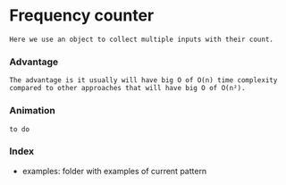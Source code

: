 # Frequency counter 

    Here we use an object to collect multiple inputs with their count. 
    
### Advantage

    The advantage is it usually will have big O of O(n) time complexity compared to other approaches that will have big O of O(n²).

### Animation

    to do

### Index

 - examples: folder with examples of current pattern
